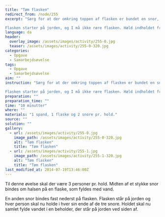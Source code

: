 ```yaml
---
title: "Tøm flasken"
redirect_from: /node/255
excerpt: "Sørg for at der omkring toppen af flasken er bundet en snor, så der er to lige lange ender. I bunden af flasken skal være bundet en snor, så der kun er en ende. Flasken skal være fyldt med vand.

Flasken starter på jorden, og I må ikke røre flasken. Hæld indholdet fra flasken over i beholderen ved siden af flasken."
language: da
header:
  overlay_image: /assets/images/activity/255-0.jpg
  teaser: /assets/images/activity/255-0-320.jpg
categories: 
  - Opgave
  - Samarbejdsøvelse
tags: 
  - Opgave
  - Samarbejdsøvelse
aim: ""
instruction: "Sørg for at der omkring toppen af flasken er bundet en snor, så der er to lige lange ender. I bunden af flasken skal være bundet en snor, så der kun er en ende. Flasken skal være fyldt med vand.

Flasken starter på jorden, og I må ikke røre flasken. Hæld indholdet fra flasken over i beholderen ved siden af flasken."
preparation: ""
preparation_time: ""
time: "10 minutter"
where: ""
materials: "1 spand, 1 flaske og 2 snore pr. hold."
source: ""
solution: ""
gallery:
  - url: /assets/images/activity/255-0.jpg
    image_path: /assets/images/activity/255-0-320.jpg
    alt: "Tøm flasken"
    title: "Tøm flasken"
  - url: /assets/images/activity/255-1.jpg
    image_path: /assets/images/activity/255-1-320.jpg
    alt: "Tøm flasken"
    title: "Tøm flasken"
last_modified_at: 2014-07-19T13:46:00Z
---
```

Til denne øvelse skal der være 3 personer pr. hold. Midten af et stykke snor bindes om halsen på en flaske, som fyldes med vand.

En anden snor bindes fast nederst på flasken. Flasken står på jorden og hver person skal nu holde i hver sin ende af de tre snore. Holdet skal nu samlet fylde vandet i en beholder, der står på jorden ved siden af.
